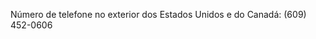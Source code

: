 <Token xmlns:xlink="http://www.w3.org/1999/xlink">Número de telefone no exterior dos Estados Unidos e do Canadá: (609) 452-0606</Token>

<!--HONumber=Jun16_HO4-->


